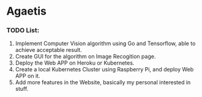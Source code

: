 # Agaetis

### TODO List:

1. Implement Computer Vision algorithm using Go and Tensorflow, able to achieve acceptable result.
2. Create GUI for the algorithm on Image Recogition page.
3. Deploy the Web APP on Heroku or Kubernetes.
4. Create a local Kubernetes Cluster using Raspberry Pi, and deploy Web APP on it.
5. Add more features in the Website, basically my personal interested in stuff.

